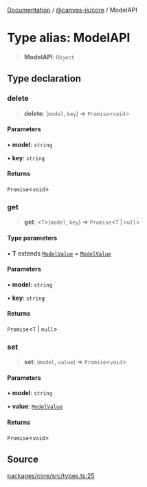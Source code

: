 [Documentation](../../../index.md) / [@canvas-js/core](../index.md) / ModelAPI

# Type alias: ModelAPI

> **ModelAPI**: `Object`

## Type declaration

### delete

> **delete**: (`model`, `key`) => `Promise`\<`void`\>

#### Parameters

• **model**: `string`

• **key**: `string`

#### Returns

`Promise`\<`void`\>

### get

> **get**: \<`T`\>(`model`, `key`) => `Promise`\<`T` \| `null`\>

#### Type parameters

• **T** extends [`ModelValue`](../../modeldb/type-aliases/ModelValue.md) = [`ModelValue`](../../modeldb/type-aliases/ModelValue.md)

#### Parameters

• **model**: `string`

• **key**: `string`

#### Returns

`Promise`\<`T` \| `null`\>

### set

> **set**: (`model`, `value`) => `Promise`\<`void`\>

#### Parameters

• **model**: `string`

• **value**: [`ModelValue`](../../modeldb/type-aliases/ModelValue.md)

#### Returns

`Promise`\<`void`\>

## Source

[packages/core/src/types.ts:25](https://github.com/canvasxyz/canvas/blob/4c6b729f/packages/core/src/types.ts#L25)

